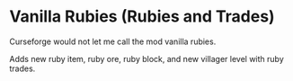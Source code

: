 # Vanilla Rubies (Rubies and Trades)
Curseforge would not let me call the mod vanilla rubies.

Adds new ruby item, ruby ore, ruby block, and new villager level with ruby trades.



